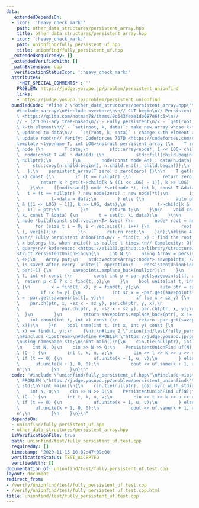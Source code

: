 ```yaml
---
data:
  _extendedDependsOn:
  - icon: ':heavy_check_mark:'
    path: other_data_structures/persistent_array.hpp
    title: other_data_structures/persistent_array.hpp
  - icon: ':heavy_check_mark:'
    path: unionfind/fully_persistent_uf.hpp
    title: unionfind/fully_persistent_uf.hpp
  _extendedRequiredBy: []
  _extendedVerifiedWith: []
  _pathExtension: cpp
  _verificationStatusIcon: ':heavy_check_mark:'
  attributes:
    '*NOT_SPECIAL_COMMENTS*': ''
    PROBLEM: https://judge.yosupo.jp/problem/persistent_unionfind
    links:
    - https://judge.yosupo.jp/problem/persistent_unionfind
  bundledCode: "#line 2 \"other_data_structures/persistent_array.hpp\"\n#include <algorithm>\n\
    #include <array>\n#include <vector>\n\n// CUT begin\n// Persistent Array\n// Reference:\
    \ <https://qiita.com/hotman78/items/9c643feae1de087e6fc5>\n//            <https://ei1333.github.io/luzhiled/snippets/structure/persistent-array.html>\n\
    // - (2^LOG)-ary tree-based\n// - Fully persistent\n// - `get(root, k)`:  get\
    \ k-th element\n// - `set(root, k, data)`: make new array whose k-th element is\
    \ updated to data\n// - `ch(root, k, data)` : change k-th element and implicitly\
    \ update root\n// Verify: Codeforces 707D <https://codeforces.com/contest/707/problem/D>\n\
    template <typename T, int LOG>\nstruct persistent_array {\n    T zero;\n    struct\
    \ node {\n        T data;\n        std::array<node*, 1 << LOG> child;\n      \
    \  node(const T &d) : data(d) {\n            std::fill(child.begin(), child.end(),\
    \ nullptr);\n        }\n        node(const node &n) : data(n.data) {\n       \
    \     std::copy(n.child.begin(), n.child.end(), child.begin());\n        }\n \
    \   };\n    persistent_array(T zero) : zero(zero) {}\n\n    T get(node *t, int\
    \ k) const {\n        if (t == nullptr) {\n            return zero;\n        }\n\
    \        return k ? get(t->child[k & ((1 << LOG) - 1)], k >> LOG) : t->data;\n\
    \    }\n\n    [[nodiscard]] node *set(node *t, int k, const T &data) {\n     \
    \   t = (t == nullptr) ? new node(zero) : new node(*t);\n        if (k == 0) {\n\
    \            t->data = data;\n        } else {\n            auto ptr = set(t->child[k\
    \ & ((1 << LOG) - 1)], k >> LOG, data);\n            t->child[k & ((1 << LOG)\
    \ - 1)] = ptr;\n        }\n        return t;\n    }\n\n    void ch(node *&t, int\
    \ k, const T &data) {\n        t = set(t, k, data);\n    }\n\n    [[nodiscard]]\
    \ node *build(const std::vector<T> &vec) {\n        node* root = nullptr;\n  \
    \      for (size_t i = 0; i < vec.size(); i++) {\n            root = set(root,\
    \ i, vec[i]);\n        }\n        return root;\n    }\n};\n#line 4 \"unionfind/fully_persistent_uf.hpp\"\
    \n\n// Fully persistent UnionFind\n// - find(t, x) : find the root of DSU tree\
    \ x belongs to, when unite() is called t times.\n// Complexity: O(logN) for each\
    \ query\n// Reference: <https://ei1333.github.io/library/structure/union-find/persistent-union-find.cpp>\n\
    struct PersistentUnionFind\n{\n    int N;\n    using Array = persistent_array<int,\
    \ 4>;\n    Array par;\n    std::vector<Array::node*> savepoints; // Tree structure\
    \ is saved after every `unite()` operation\n    PersistentUnionFind(int N) : N(N),\
    \ par(-1) {\n        savepoints.emplace_back(nullptr);\n    }\n    int find(int\
    \ t, int x) const {\n        const int p = par.get(savepoints[t], x);\n      \
    \  return p < 0 ? x : find(t, p);\n    }\n    bool unite(int t, int x, int y)\
    \ {\n        x = find(t, x), y = find(t, y);\n        auto ptr = savepoints[t];\n\
    \        if (x != y) {\n            int sz_x = -par.get(savepoints[t], x), sz_y\
    \ = -par.get(savepoints[t], y);\n            if (sz_x > sz_y) {\n            \
    \    par.ch(ptr, x, -sz_x - sz_y), par.ch(ptr, y, x);\n            } else {\n\
    \                par.ch(ptr, y, -sz_x - sz_y), par.ch(ptr, x, y);\n          \
    \  }\n        }\n        return savepoints.emplace_back(ptr), x != y;\n    }\n\
    \    int count(int t, int x) const {\n        return -par.get(savepoints[t], find(t,\
    \ x));\n    }\n    bool same(int t, int x, int y) const {\n        return find(t,\
    \ x) == find(t, y);\n    }\n};\n#line 2 \"unionfind/test/fully_persistent_uf.test.cpp\"\
    \n#include <iostream>\n#define PROBLEM \"https://judge.yosupo.jp/problem/persistent_unionfind\"\
    \nusing namespace std;\n\nint main()\n{\n    cin.tie(nullptr), ios::sync_with_stdio(false);\n\
    \n    int N, Q;\n    cin >> N >> Q;\n    PersistentUnionFind uf(N);\n    while\
    \ (Q--) {\n        int t, k, u, v;\n        cin >> t >> k >> u >> v;\n       \
    \ if (t == 0) {\n            uf.unite(k + 1, u, v);\n        } else {\n      \
    \      uf.unite(k + 1, 0, 0);\n            cout << uf.same(k + 1, u, v) << '\\\
    n';\n        }\n    }\n}\n"
  code: "#include \"unionfind/fully_persistent_uf.hpp\"\n#include <iostream>\n#define\
    \ PROBLEM \"https://judge.yosupo.jp/problem/persistent_unionfind\"\nusing namespace\
    \ std;\n\nint main()\n{\n    cin.tie(nullptr), ios::sync_with_stdio(false);\n\n\
    \    int N, Q;\n    cin >> N >> Q;\n    PersistentUnionFind uf(N);\n    while\
    \ (Q--) {\n        int t, k, u, v;\n        cin >> t >> k >> u >> v;\n       \
    \ if (t == 0) {\n            uf.unite(k + 1, u, v);\n        } else {\n      \
    \      uf.unite(k + 1, 0, 0);\n            cout << uf.same(k + 1, u, v) << '\\\
    n';\n        }\n    }\n}\n"
  dependsOn:
  - unionfind/fully_persistent_uf.hpp
  - other_data_structures/persistent_array.hpp
  isVerificationFile: true
  path: unionfind/test/fully_persistent_uf.test.cpp
  requiredBy: []
  timestamp: '2020-11-15 10:02:47+09:00'
  verificationStatus: TEST_ACCEPTED
  verifiedWith: []
documentation_of: unionfind/test/fully_persistent_uf.test.cpp
layout: document
redirect_from:
- /verify/unionfind/test/fully_persistent_uf.test.cpp
- /verify/unionfind/test/fully_persistent_uf.test.cpp.html
title: unionfind/test/fully_persistent_uf.test.cpp
---
```

